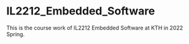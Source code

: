 # IL2212_Embedded_Software
This is the course work of IL2212 Embedded Software at KTH in 2022 Spring.
